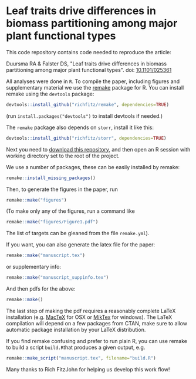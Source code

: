 Leaf traits drive differences in biomass partitioning among major plant functional types
============

This code repository contains code needed to reproduce the article:

Duursma RA & Falster DS, "Leaf traits drive differences in biomass partitioning among major plant functional types". doi: [10.1101/025361](http://dx.doi.org/10.1101/025361)

All analyses were done in `R`. To compile the paper, including figures and supplementary material we use the [remake](https://github.com/richfitz/remake) package for R. You can install remake using the `devtools` package:

```r
devtools::install_github("richfitz/remake", dependencies=TRUE)
```
(run `install.packages("devtools")` to install devtools if needed.)

The `remake` package also depends on `storr`, install it like this:
```r
devtools::install_github("richfitz/storr", dependencies=TRUE)
```
Next you need to [download this repository](https://github.com/RemkoDuursma/baadanalysis/archive/master.zip), and then open an R session with working directory set to the root of the project.

We use a number of packages, these can be easily installed by remake:

```r
remake::install_missing_packages()
```

Then, to generate the figures in the paper, run

```r
remake::make("figures")
```
(To make only any of the figures, run a command like

```r
remake::make("figures/Figure1.pdf")
```
The list of targets can be gleaned from the file `remake.yml`).


If you want, you can also generate the latex file for the paper:

```r
remake::make("manuscript.tex")
```
or supplementary info:
```r
remake::make("manuscript_suppinfo.tex")
```

And then pdfs for the above:

```r
remake::make()
```

The last step of making the pdf requires a reasonably complete LaTeX installation (e.g. [MacTeX](https://tug.org/mactex/) for OSX or [MikTex](http://miktex.org/) for windows). The LaTeX compilation will depend on a few packages from CTAN, make sure to allow automatic package installation by your LaTeX distribution.

If you find remake confusing and prefer to run plain R, you can use remake to build a script `build.R`that produces a given output, e.g.

```r
remake::make_script("manuscript.tex", filename="build.R")
```

Many thanks to Rich FitzJohn for helping us develop this work flow!
